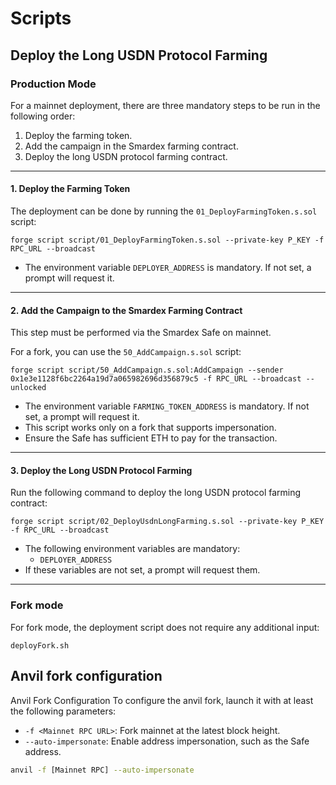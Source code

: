# Scripts

## Deploy the Long USDN Protocol Farming

### Production Mode

For a mainnet deployment, there are three mandatory steps to be run in the following order:

1. Deploy the farming token.
2. Add the campaign in the Smardex farming contract.
3. Deploy the long USDN protocol farming contract.

---

#### 1. Deploy the Farming Token

The deployment can be done by running the `01_DeployFarmingToken.s.sol` script:

```shell
forge script script/01_DeployFarmingToken.s.sol --private-key P_KEY -f RPC_URL --broadcast
```

- The environment variable `DEPLOYER_ADDRESS` is mandatory. If not set, a prompt will request it.

---

#### 2. Add the Campaign to the Smardex Farming Contract

This step must be performed via the Smardex Safe on mainnet.

For a fork, you can use the `50_AddCampaign.s.sol` script:

```shell
forge script script/50_AddCampaign.s.sol:AddCampaign --sender 0x1e3e1128f6bc2264a19d7a065982696d356879c5 -f RPC_URL --broadcast --unlocked
```

- The environment variable `FARMING_TOKEN_ADDRESS` is mandatory. If not set, a prompt will request it.
- This script works only on a fork that supports impersonation.
- Ensure the Safe has sufficient ETH to pay for the transaction.

---

#### 3. Deploy the Long USDN Protocol Farming

Run the following command to deploy the long USDN protocol farming contract:

```shell
forge script script/02_DeployUsdnLongFarming.s.sol --private-key P_KEY -f RPC_URL --broadcast
```

- The following environment variables are mandatory:
  - `DEPLOYER_ADDRESS`
- If these variables are not set, a prompt will request them.

---

### Fork mode

For fork mode, the deployment script does not require any additional input:

```shell
deployFork.sh
```

## Anvil fork configuration

Anvil Fork Configuration
To configure the anvil fork, launch it with at least the following parameters:

- `-f <Mainnet RPC URL>`: Fork mainnet at the latest block height.
- `--auto-impersonate`: Enable address impersonation, such as the Safe address.

```bash
anvil -f [Mainnet RPC] --auto-impersonate
```
